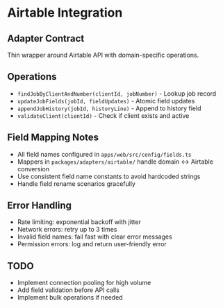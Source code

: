 # Airtable Integration

## Adapter Contract
Thin wrapper around Airtable API with domain-specific operations.

## Operations
- `findJobByClientAndNumber(clientId, jobNumber)` - Lookup job record
- `updateJobFields(jobId, fieldUpdates)` - Atomic field updates
- `appendJobHistory(jobId, historyLine)` - Append to history field
- `validateClient(clientId)` - Check if client exists and active

## Field Mapping Notes
- All field names configured in `apps/web/src/config/fields.ts`
- Mappers in `packages/adapters/airtable/` handle domain ↔ Airtable conversion
- Use consistent field name constants to avoid hardcoded strings
- Handle field rename scenarios gracefully

## Error Handling
- Rate limiting: exponential backoff with jitter
- Network errors: retry up to 3 times
- Invalid field names: fail fast with clear error messages
- Permission errors: log and return user-friendly error

## TODO
- Implement connection pooling for high volume
- Add field validation before API calls
- Implement bulk operations if needed
